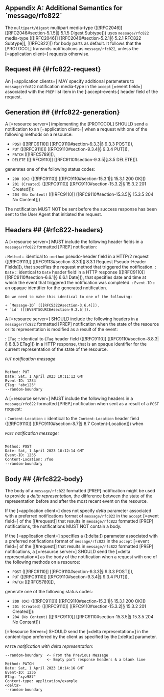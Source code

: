 <h2 id="rfc822-for-notifications">
  Appendix A: Additional Semantics for `message/rfc822`
</h2>

The `multipart/digest` multipart media-type ([[!RFC2046]] [[RFC2046#section-5.1.5|§ 5.1.5 Digest Subtype]]) uses `message/rfc822` media-type ([[!RFC2046]] [[RFC2046#section-5.2.1|§ 5.2.1 RFC822 Subtype]], [[!RFC822]]) for body parts as default. It follows that the [PROTOCOL] transmits notifications as `message/rfc822`, unless the [=application client=] requests otherwise.

## Request ## {#rfc822-request}

An [=application clients=] MAY specify additional parameters to `message/rfc822` notification media-type in the `accept` [=event field=] associated with the `PREP` list item in the [:accept-events:] header field of the request.

## Generation ## {#rfc822-generation}

A [=resource server=] implementing the [PROTOCOL] SHOULD send a notification to an [=application client=] when a request with one of the following methods on a resource:

+ `POST` ([[!RFC9110]] [[RFC9110#section-9.3.3|§ 9.3.3 POST]]),
+ `PUT` ([[!RFC9110]] [[RFC9110#section-9.3.4|§ 9.3.4 PUT]]),
+ `PATCH` ([[!RFC5789]]),
+ `DELETE` ([[!RFC9110]] [[RFC9110#section-9.3.5|§.3.5 DELETE]]).

generates one of the following status codes:

+ `200 (OK)` ([[!RFC9110]] [[RFC9110#section-15.3.1|§ 15.3.1 200 OK]])
+ `201 (Created)` ([[!RFC9110]] [[RFC9110#section-15.3.2|§ 15.3.2 201 Created]]):
+ `204 (No Content)` ([[!RFC9110]] [[RFC9110#section-15.3.5|§ 15.3.5 204 No Content]])

The notification MUST NOT be sent before the success response has been sent to the User Agent that initiated the request.

## Headers ## {#rfc822-headers}

A [=resource server=] MUST include the following header fields in a `message/rfc822` formatted [PREP] notification:

: `Method`
:: identical to `:method` pseudo-header field in a HTTP/2 request ([[!RFC9113]] [[RFC9113#section-8.3.1|§ 8.3.1 Request Pseudo-Header Fields]]), that specifies the request method that triggered the notification.
: `Date`
:: identical to `Date` header field in a HTTP response ([[!RFC9110]] [[RFC9110#section-6.6.1|§ 6.6.1 Date]]), that specifies date and time at which the event that triggered the notification was completed.
: `Event-ID`
:: an opaque identifier for the generated notification.

  <div class="issue">

    Do we need to make this identical to one of the following:

    + `Message-ID` ([[RFC5322#section-3.6.4]]),
    + `id` ([[EVENTSOURCE#section-9.2.6]]).

  </div>

A [=resource server=] SHOULD include the following headers in a `message/rfc822` formatted [PREP] notification when the state of the resource or its representation is modified as a result of the event:

: `ETag`
:: identical to `ETag` header field ([[!RFC9110]] [[RFC9110#section-8.8.3|§ 8.8.3 ETag]]) in a HTTP response, that is an opaque identifier for the current representation of the state of the resource.

<div class="example">

<cite>`PUT` notification message

```http

Method: PUT
Date: Sat, 1 April 2023 10:11:12 GMT
Event-ID: 1234
ETag: "abc123"
--random-boundary
```

</div>

A [=resource server=] MUST include the following headers in a `message/rfc822` formatted [PREP] notification when sent as a result of a `POST` request:

: `Content-Location`
:: identical to the `Content-Location` header field ([[!RFC9110]] [[RFC9110#section-8.7|§ 8.7 Content-Location]]) when

<div class="example">

<cite>`POST` notification message:</cite>

```http

Method: POST
Date: Sat, 1 April 2023 10:12:14 GMT
Event-ID: 1235
Content-Location: /foo
--random-boundary
```

</div>

## Body ## {#rfc822-body}

The body of a `message/rfc822` formatted [PREP] notification might be used to provide a <dfn >delta representation</dfn>, the difference between the state of the representation before and after the most recent event on the resource.

If the [=application client=] does not specify <dfn data-dfn-type="http-header">delta</dfn> parameter associated with a preferred notifications format of `message/rfc822` in the `accept` [=event field=] of the [[#request]] that results in `message/rfc822` formatted [PREP] notifications, the notifications MUST NOT contain a body.

If the [=application client=] specifies a ([:delta:]) parameter associated with a preferred notifications format of `message/rfc822` in the `accept` [=event field=] of the [[#request]] that results in `message/rfc822` formatted [PREP] notifications, a [=resource server=] SHOULD send the [=delta representation=] as the body of the notification when a request with one of the following methods on a resource:

+ `POST` ([[!RFC9110]] [[RFC9110#section-9.3.3|§ 9.3.3 POST]]),
+ `PUT` ([[!RFC9110]] [[RFC9110#section-9.3.4|§ 9.3.4 PUT]]),
+ `PATCH` ([[!RFC5789]]),

generate one of the following status codes:

+ `200 (OK)` ([[!RFC9110]] [[RFC9110#section-15.3.1|§ 15.3.1 200 OK]])
+ `201 (Created)` ([[!RFC9110]] [[RFC9110#section-15.3.2|§ 15.3.2 201 Created]]):
+ `204 (No Content)` ([[!RFC9110]] [[RFC9110#section-15.3.5|§ 15.3.5 204 No Content]])

[=Resource Server=] SHOULD send the [=delta representation=] in the content-type preferred by the client as specified by the [:delta:] parameter.

<!--
  If a `delta` parameter is not set in the `content-type` event field for the [[#notifications-response]], [=Resource Servers=] MUST provide a `Content-Type` header in each notification.
-->

<div class="example">

<cite>`PATCH` notification with delta representation:</cite>

```http
--random-boundary  <- From the Previous Message
                   <- Empty part response headers & a blank line
Method: PATCH
Date: Sat, 1 April 2023 10:14:16 GMT
Event-ID: 1236
ETag: "xyz987"
Content-type: application/example
<delta>
--random-boundary
```

</div>
